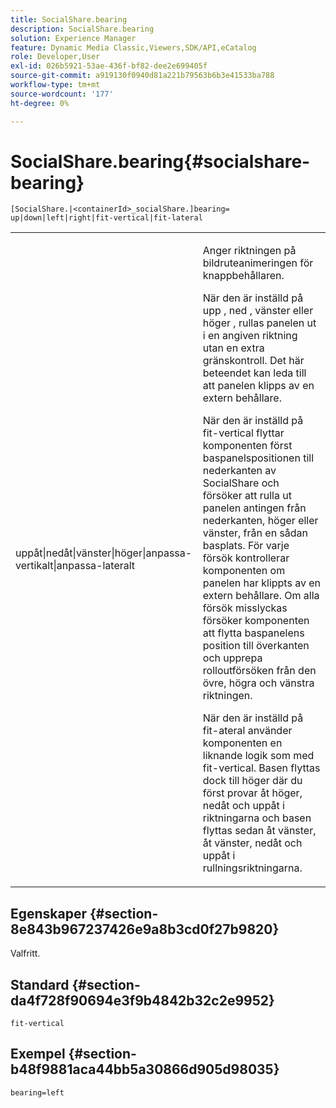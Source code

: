 ```yaml
---
title: SocialShare.bearing
description: SocialShare.bearing
solution: Experience Manager
feature: Dynamic Media Classic,Viewers,SDK/API,eCatalog
role: Developer,User
exl-id: 026b5921-53ae-436f-bf82-dee2e699405f
source-git-commit: a919130f0940d81a221b79563b6b3e41533ba788
workflow-type: tm+mt
source-wordcount: '177'
ht-degree: 0%

---
```


# SocialShare.bearing{#socialshare-bearing}

`[SocialShare.|<containerId>_socialShare.]bearing= up|down|left|right|fit-vertical|fit-lateral`

<table id="table_0002BE81371D4E16A56FBEDD13FDF3C2"> 
 <tbody> 
  <tr> 
   <td colname="col1"> <p> <span class="codeph"> uppåt|nedåt|vänster|höger|anpassa-vertikalt|anpassa-lateralt </span> </p> </td> 
   <td colname="col2"> <p> Anger riktningen på bildruteanimeringen för knappbehållaren. </p> <p> När den är inställd på <span class="codeph"> upp </span>, <span class="codeph"> ned </span>, <span class="codeph"> vänster </span> eller <span class="codeph"> höger </span>, rullas panelen ut i en angiven riktning utan en extra gränskontroll. Det här beteendet kan leda till att panelen klipps av en extern behållare. </p> <p>När den är inställd på <span class="codeph"> fit-vertical </span> flyttar komponenten först baspanelspositionen till nederkanten av SocialShare och försöker att rulla ut panelen antingen från nederkanten, höger eller vänster, från en sådan basplats. För varje försök kontrollerar komponenten om panelen har klippts av en extern behållare. Om alla försök misslyckas försöker komponenten att flytta baspanelens position till överkanten och upprepa rolloutförsöken från den övre, högra och vänstra riktningen. </p> <p>När den är inställd på <span class="codeph"> fit-ateral </span> använder komponenten en liknande logik som med fit-vertical. Basen flyttas dock till höger där du först provar åt höger, nedåt och uppåt i riktningarna och basen flyttas sedan åt vänster, åt vänster, nedåt och uppåt i rullningsriktningarna. </p> </td> 
  </tr> 
 </tbody> 
</table>

## Egenskaper {#section-8e843b967237426e9a8b3cd0f27b9820}

Valfritt.

## Standard {#section-da4f728f90694e3f9b4842b32c2e9952}

`fit-vertical`

## Exempel {#section-b48f9881aca44bb5a30866d905d98035}

`bearing=left`
